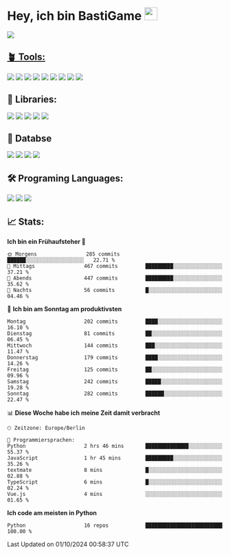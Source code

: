 # Hey, ich bin BastiGame <img src="https://raw.githubusercontent.com/MartinHeinz/MartinHeinz/master/wave.gif" width="30px">

<a href="https://discord.com/users/1018150165489668227"><img src="https://lanyard.cnrad.dev/api/1018150165489668227"><p/>

## 🪴 Tools:
[![](https://skillicons.dev/icons?i=discord)](https://discord.com/ "Discord")
[![](https://skillicons.dev/icons?i=bots)](https://discord.dev/ "Discord Bots")
[![](https://skillicons.dev/icons?i=pycharm)](https://jetbrains.com/pycharm/ "PyCharm")
[![](https://skillicons.dev/icons?i=webstorm)](https://jetbrains.com/webstorm/ "WebStorm")
[![](https://skillicons.dev/icons?i=vscode)](https://vscode.dev/ "VSC")
[![](https://skillicons.dev/icons?i=git)](https://git-scm.com/ "Git")
[![](https://skillicons.dev/icons?i=github)](https://github.com/ "GitHub")
[![](https://skillicons.dev/icons?i=notion)](https://www.notion.so "Notion")
[![](https://skillicons.dev/icons?i=figma)](https://www.figma.com "Figma")


## 🎉 Libraries:
[![](https://skillicons.dev/icons?i=fastapi)](https://fastapi.tiangolo.com/ "FastAPI")
[![](https://skillicons.dev/icons?i=flask)](https://flask.palletsprojects.com/en/3.0.x/ "Flask")
[![](https://skillicons.dev/icons?i=discordjs)](https://discord.js.org/ "DiscordJS")
[![](https://skillicons.dev/icons?i=nodejs)](https://nodejs.org/en "NodeJS")
[![](https://skillicons.dev/icons?i=npm)](https://www.npmjs.com/ "NPM")

## 💾 Databse
[![](https://skillicons.dev/icons?i=redis)](https://redis.io/de/ "Redis")
[![](https://skillicons.dev/icons?i=sqlite)](https://sqlite.org/ "SQLite")
[![](https://skillicons.dev/icons?i=postgresql)](https://postgresql.org/ "PostgreSQL")
[![](https://skillicons.dev/icons?i=mysql)](https://www.mysql.com/de/ "MySQL")


## 🛠️ Programing Languages:
[![](https://skillicons.dev/icons?i=py)](https://python.org/ "Python")
[![](https://skillicons.dev/icons?i=js)](https://de.wikipedia.org/wiki/JavaScript "JavaScript")
[![](https://skillicons.dev/icons?i=ts)](https://www.typescriptlang.org/ "TypeScript")


<!--## ⭐ Projekte:
[![Discord](https://img.shields.io/badge/Discord-%237289DA.svg?logo=discord&logoColor=white)](https://discord.gg/Hfjv2cCQ)
[![Twitch](https://img.shields.io/badge/Twitch-%239146FF.svg?logo=Twitch&logoColor=white)](https://www.twitch.tv/bastigametv)
[![FlashBot](https://img.shields.io/badge/FlashBot-%ff7e47.svg?logo=wechat&logoColor=white)](https://discord.com/application-directory/1111374314340626433)
[![FlashGlobal](https://img.shields.io/badge/FlashGlobal-%ff7e47.svg?logo=wechat&logoColor=white)](https://discord.com/application-directory/1169681232532099112)

-->

## 📈 Stats:
<!--START_SECTION:waka-->
**Ich bin ein Frühaufsteher 🐤** 

```text
🌞 Morgens                285 commits         ██████░░░░░░░░░░░░░░░░░░░   22.71 % 
🌆 Mittags                467 commits         █████████░░░░░░░░░░░░░░░░   37.21 % 
🌃 Abends                 447 commits         █████████░░░░░░░░░░░░░░░░   35.62 % 
🌙 Nachts                 56 commits          █░░░░░░░░░░░░░░░░░░░░░░░░   04.46 % 
```
📅 **Ich bin am Sonntag am produktivsten** 

```text
Montag                   202 commits         ████░░░░░░░░░░░░░░░░░░░░░   16.10 % 
Dienstag                 81 commits          ██░░░░░░░░░░░░░░░░░░░░░░░   06.45 % 
Mittwoch                 144 commits         ███░░░░░░░░░░░░░░░░░░░░░░   11.47 % 
Donnerstag               179 commits         ████░░░░░░░░░░░░░░░░░░░░░   14.26 % 
Freitag                  125 commits         ██░░░░░░░░░░░░░░░░░░░░░░░   09.96 % 
Samstag                  242 commits         █████░░░░░░░░░░░░░░░░░░░░   19.28 % 
Sonntag                  282 commits         ██████░░░░░░░░░░░░░░░░░░░   22.47 % 
```


📊 **Diese Woche habe ich meine Zeit damit verbracht** 

```text
🕑︎ Zeitzone: Europe/Berlin

💬 Programmiersprachen: 
Python                   2 hrs 46 mins       ██████████████░░░░░░░░░░░   55.37 % 
JavaScript               1 hr 45 mins        █████████░░░░░░░░░░░░░░░░   35.26 % 
textmate                 8 mins              █░░░░░░░░░░░░░░░░░░░░░░░░   02.88 % 
TypeScript               6 mins              █░░░░░░░░░░░░░░░░░░░░░░░░   02.24 % 
Vue.js                   4 mins              ░░░░░░░░░░░░░░░░░░░░░░░░░   01.65 % 
```

**Ich code am meisten in Python** 

```text
Python                   16 repos            █████████████████████████   100.00 % 
```




 Last Updated on 01/10/2024 00:58:37 UTC
<!--END_SECTION:waka-->
